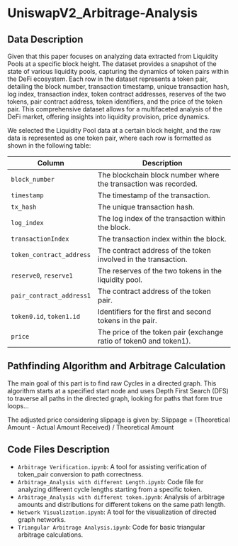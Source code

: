 # UniswapV2_Arbitrage-Analysis
## Data Description

Given that this paper focuses on analyzing data extracted from Liquidity Pools at a specific block height. The dataset provides a snapshot of the state of various liquidity pools, capturing the dynamics of token pairs within the DeFi ecosystem. Each row in the dataset represents a token pair, detailing the block number, transaction timestamp, unique transaction hash, log index, transaction index, token contract addresses, reserves of the two tokens, pair contract address, token identifiers, and the price of the token pair. This comprehensive dataset allows for a multifaceted analysis of the DeFi market, offering insights into liquidity provision, price dynamics.

We selected the Liquidity Pool data at a certain block height, and the raw data is represented as one token pair, where each row is formatted as shown in the following table:

| Column | Description |
| ------ | ----------- |
| `block_number` | The blockchain block number where the transaction was recorded. |
| `timestamp` | The timestamp of the transaction. |
| `tx_hash` | The unique transaction hash. |
| `log_index` | The log index of the transaction within the block. |
| `transactionIndex` | The transaction index within the block. |
| `token_contract_address` | The contract address of the token involved in the transaction. |
| `reserve0`, `reserve1` | The reserves of the two tokens in the liquidity pool. |
| `pair_contract_address1` | The contract address of the token pair. |
| `token0.id`, `token1.id` | Identifiers for the first and second tokens in the pair. |
| `price` | The price of the token pair (exchange ratio of token0 and token1). |

## Pathfinding Algorithm and Arbitrage Calculation

The main goal of this part is to find raw Cycles in a directed graph. This algorithm starts at a specified start node and uses Depth First Search (DFS) to traverse all paths in the directed graph, looking for paths that form true loops...

The adjusted price considering slippage is given by:
Slippage = (Theoretical Amount - Actual Amount Received) / Theoretical Amount

## Code Files Description

- `Arbitrage Verification.ipynb`: A tool for assisting verification of token_pair conversion to path correctness.
- `Arbitrage_Analysis with different Length.ipynb`: Code file for analyzing different cycle lengths starting from a specific token.
- `Arbitrage_Analysis with different token.ipynb`: Analysis of arbitrage amounts and distributions for different tokens on the same path length.
- `Network Visualization.ipynb`: A tool for the visualization of directed graph networks.
- `Triangular Arbitrage Analysis.ipynb`: Code for basic triangular arbitrage calculations.
